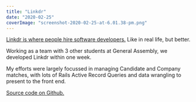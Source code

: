 ```yaml
---
title: "Linkdr"
date: "2020-02-25"
coverImage: "screenshot-2020-02-25-at-6.01.38-pm.png"
---
```


[Linkdr is where people hire software developers.](http://linkdr.herokuapp.com/) Like in real life, but better.

Working as a team with 3 other students at General Assembly, we developed Linkdr within one week.

My efforts were largely focussed in managing Candidate and Company matches, with lots of Rails Active Record Queries and data wrangling to present to the front end.

[Source code on Github.](https://github.com/weizheng1910/linkdr)
